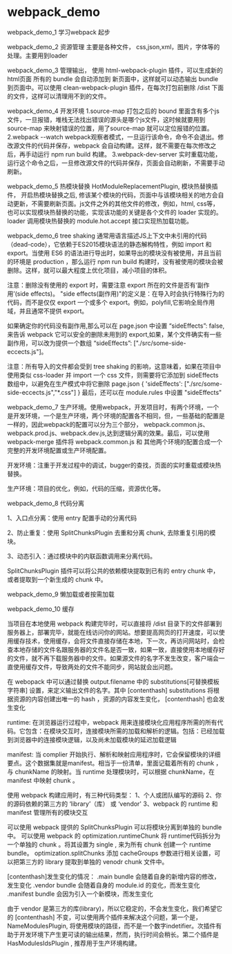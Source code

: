 # webpack_demo

 webpack_demo_1 学习webpack 起步

webpack_demo_2 资源管理 主要是各种文件， css,json,xml，图片，字体等的处理。主要用到loader

webpack_demo_3 管理输出， 使用 html-webpack-plugin 插件，可以生成新的html页面 所有的 bundle 会自动添加到 新页面中，这样就可以动态输出
bundle 到页面中。可以使用 clean-webpack-plugin 插件，在每次打包前删除 /dist 下面的文件，这样可以清理用不到的文件。

webpack_demo_4 开发环境
  1.source-map 打包之后的 bound 里面含有多个js文件，一旦报错，堆栈无法找出错误的源头是哪个js文件，这时候就要用到 source-map 来映射错误的位置，用了source-map 就可以定位报错的位置。
  2.webpack --watch webpack观察者模式，一旦运行该命令，命令不会退出。修改源文件的代码并保存，webpack 会自动构建。这样，就不需要在每次修改之后，再手动运行 npm run build 构建。
  3.webpack-dev-server 实时重载功能，运行这个命令之后，一旦修改源文件的代码并保存，页面会自动刷新，不需要手动刷新。
  
webpack_demo_5 热模块替换  HotModuleReplacementPlugin, 模块热替换插件， 开启热模块替换之后, 修该某个模块的代码，页面中与该模块相关的地方会自动更新，不需要刷新页面。js文件之外的其他文件的修改，例如，html, css等，也可以实现模块热替换的功能，实现该功能的关键是各个文件的 loader 实现的。loader 调用模块热替换的 module.hot.accept 接口实现热加载功能。

webpack_demo_6 tree shaking  通常用语言描述JS上下文中未引用的代码（dead-code），它依赖于ES2015模块语法的静态解构特性，例如 import 和 export。当使用 ES6 的语法进行导出时，如果导出的模块没有被使用，并且当前的环境是 production ，那么运行 npm run build 构建时，没有被使用的模块会被删除。这样，就可以最大程度上优化项目，减小项目的体积。

注意：删除没有使用的 export 时，需要注意 export 所在的文件是否有‘副作用’(side effects)。
"side effects(副作用)"的定义是：在导入时会执行特殊行为的代码，而不是仅仅 export 一个或多个 export。例如，polyfill,它影响全局作用域，并且通常不提供 export。

如果确定你的代码没有副作用,那么可以在 page.json 中设置 “sideEffects”: false, 来告诉 webpack 它可以安全的删除未用到的 export,如果，某个文件确实有一些副作用，可以改为提供一个数组 “sideEffects”: ["./src/some-side-eccects.js"]。

注意：所有导入的文件都会受到 tree shaking 的影响，这意味着，如果在项目中使用类似 css-loader 并 import 一个 css 文件，则需要将它添加到 sideEffects 数组中，以避免在生产模式中将它删除
page.json
{
 'sideEffects': ["./src/some-side-eccects.js","*.css"]
}
最后，还可以在 module.rules 中设置 "sideEffects"


webpack_demo_7  生产环境。使用webpack，开发项目时，有两个环境，一个是开发环境，一个是生产环境，两个环境的配置各不相同，但，一些基础的配置是一样的，因此webpack的配置可以分为三个部分， webpack.common.js、webpack.prod.js、webpack.dev.js,达到逻辑分离的效果。最后，可以使用 webpack-merge 插件将 webpack.common.js 和 其他两个环境的配置合成一个完整的开发环境配置或生产环境配置。

开发环境：注重于开发过程中的调试，bugger的查找，页面的实时重载或模块热替换。

生产环境：项目的优化，例如，代码的压缩，资源优化等。


webpack_demo_8  代码分离  

1、入口点分离：使用 entry 配置手动的分离代码

2、防止重复：使用 SplitChunksPlugin 去重和分离 chunk, 去除重复引用的模块。

3、动态引入：通过模块中的内联函数调用来分离代码。

SplitChunksPlugin 插件可以将公共的依赖模块提取到已有的 entry chunk 中，或者提取到一个新生成的 chunk 中。


webpack_demo_9 懒加载或者按需加载


webpack_demo_10 缓存

当项目在本地使用 webpack 构建完毕时，可以直接将 /dist 目录下的文件部署到服务器上，部署完毕，就能在线访问你的网站。想要提高网页的打开速度，可以使用缓存技术，使用缓存，会将文件直接存储在本地，下一次，再访问网站时，会检查本地存储的文件名跟服务器的文件名是否一致，如果一致，直接使用本地缓存好的文件，就不再下载服务器中的文件。如果源文件的名字不发生改变，客户端会一直使用缓存文件，导致两处的文件不能同步，网站就会出问题。

在 webopack 中可以通过替换 output.filename 中的 substitutions[可替换模板字符串] 设置，来定义输出文件的名字。其中 [contenthash] substitutions 将根据资源的内容创建出唯一的 hash ，资源的内容发生变化， [contenthash] 也会发生变化

runtime: 在浏览器运行过程中，webpack 用来连接模块化应用程序所需的所有代码。它包含：在模块交互时，连接模块所需的加载和解析的逻辑。包括：已经加载到浏览器中的连接模块逻辑，以及尚未加载模块的延迟加载逻辑

manifest: 当 complier 开始执行、解析和映射应用程序时，它会保留模块的详细要点。这个数据集就是manifest。相当于一份清单，里面记载着所有的 chunk ，与 chunkName 的映射。当 runtime 处理模块时，可以根据 chunkName，在 manifest 中映射 chunk 。

使用 webpack 构建应用时，有三种代码类型：
1、个人或团队编写的源码
2、你的源码依赖的第三方的 ‘library’（库） 或 ‘vendor'
3、webpack 的 runtime 和 manifest 管理所有的模块交互

可以使用 webpack 提供的 SplitChunksPlugin 可以将模块分离到单独的 bundle 中。
可以使用 webpack 的 optimization.runtimeChunk 将 runtime代码拆分为一个单独的 chunk 。将其设置为 single , 来为所有 chunk 创建一个 runtime bundle。
optimization.splitChunks 添加 cacheGroups 参数进行相关设置，可以把第三方的 library 提取到单独的 venodr chunk 文件中。

[contenthash]发生变化的情况：
.main bundle 会随着自身的新增内容的修改，发生变化
.vendor bundle 会随着自身的 module.id 的变化，而发生变化
.manifest bundle 会因为引入一个新模块，而发生变化

由于 vendor 是第三方的库(library)，所以它稳定的，不会发生变化，我们希望它的 [contenthash] 不变，可以使用两个插件来解决这个问题，第一个是，NameModulesPlugin, 将使用模块的路径，而不是一个数字indetifier。次插件有助于开发环境下产生更可读的输出结果，然而，执行时间会稍长。第二个插件是 HasModulesIdsPlugin , 推荐用于生产环境构建。
